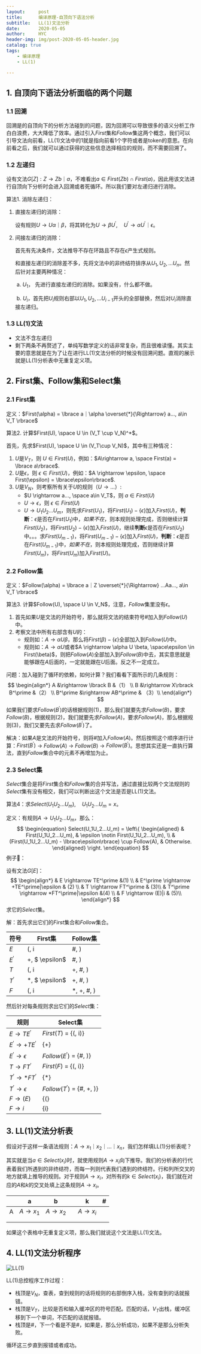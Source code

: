 ```yaml
---
layout:     post
title:      编译原理-自顶向下语法分析
subtitle:   LL(1)文法分析
date:       2020-05-05
author:     HYC
header-img: img/post-2020-05-05-header.jpg
catalog: true
tags:
    - 编译原理
    - LL(1)

---
```


## 1.  自顶向下语法分析面临的两个问题

### 1.1  回溯

回溯是的自顶向下的分析方法碰到的问题，因为回溯可以导致很多的语义分析工作白白浪费，大大降低了效率。通过引入$First$集和$Follow$集这两个概念，我们可以引导文法向前看，LL(1)文法中的1就是指向前看1个字符或者是token的意思。在向前看之后，我们就可以通过获得的这些信息选择相应的规则，而不需要回溯了。

### 1.2  左递归

设有文法$G[Z]: Z \rightarrow Zb｜a$，不难看出$a \in First(Zb) \cap First(a)$，因此用该文法进行自顶向下分析时会进入回溯或者死循环。所以我们要对左递归进行消除。

算法1. 消除左递归：

1. 直接左递归的消除：

   设有规则$U \rightarrow U\alpha｜\beta$，将其转化为$U\rightarrow \beta U^\prime, \quad U^\prime \rightarrow \alpha U^\prime｜\epsilon$。 

2. 间接左递归的消除：

   首先有先决条件，文法推导不存在环路且不存在$\epsilon$产生式规则。

   和直接左递归的消除差不多，先将文法中的非终结符排序从$U_1, U_2, ... U_n$。然后针对主要两种情况：

   ​	a.  $U_1$， 先进行直接左递归的消除。如果没有，什么都不做。

   ​	b.  $U_i$，首先把$U_i$规则右部以$U_1, U_2, ... U_{i-1}$开头的全部替换，然后对$U_i$消除直接左递归。

### 1.3  LL(1)文法

- 文法不含左递归
- 剩下两条不再赘述了，单纯写数学定义的话非常复杂，而且很难读懂。其实主要的意思就是在为了让在进行LL(1)文法分析的时候没有回溯问题。直观的展示就是LL(1)分析表中无重复定义项。

## 2.  First集、Follow集和Select集

### 2.1  First集

定义：$First(\alpha) = \lbrace a｜\alpha \overset{*}{\Rightarrow} a..., a\in V_T \rbrace$

算法2. 计算$First(U), \space U \in (V_T \cup V_N)^*$。

首先，先求$First(U), \space U \in (V_T\cup V_N)$，其中有三种情况：

1. $U$是$V_T$，则 $U\in First(U)$，例如：$A\rightarrow a, \space First(a) = \lbrace a\rbrace$.
2. $U$是$\epsilon$，则 $\epsilon \in First(U)$，例如：$A \rightarrow \epsilon, \space First(\epsilon) = \lbrace\epsilon\rbrace$.
3. $U$是$V_N$，则考察所有关于$U$的规则（$U \rightarrow ...$）:
   - $U \rightarrow a..., \space a\in V_T$，则 $a\in First(U)$
   - $U \rightarrow \epsilon$，则 $\epsilon \in First(U)$
   - $U \rightarrow U_1U_2...U_m$，则先求$First(U_1)$，将$First(U_1)-\lbrace \epsilon \rbrace$加入$First(U)$，**判断**：$\epsilon$是否在$First(U_1)$中，*如果不在*，则本规则处理完成，否则继续计算$First(U_2)$，将$First(U_2)-\lbrace\epsilon\rbrace$加入$First(U)$，继续**判断**$\epsilon$是否在$First(U_2)$中。。。求$First(U_{m-1})$，将$First(U_{m-1})-\lbrace \epsilon \rbrace$加入$First(U)$，**判断**：$\epsilon$是否在$First(U_{m-1})$中，*如果不在*，则本规则处理完成，否则继续计算$First(U_m)$，将$First(U_m)$加入$First(U)$。

### 2.2  Follow集

定义：$Follow(\alpha) = \lbrace a｜Z \overset{*}{\Rightarrow} ...Aa..., a\in V_T \rbrace$

算法3. 计算$Follow(U), \space U \in V_N$，注意，$Follow$集里没有$\epsilon$。

1. 首先如果$U$是文法的开始符号，那么就将文法的结束符号#加入到$Follow(U)$中。
2. 考察文法中所有右部含有$U$的：
   - 规则如：$A \rightarrow \alpha U \beta$，那么将$First(\beta)-\lbrace\epsilon\rbrace$全部加入到$Follow(U)$中。
   - 规则如：$A \rightarrow \alpha U$或者$A \rightarrow \alpha U \beta, \space\epsilon \in First(\beta)$，则把$Follow(A)$全部加入到$Follow(B)$中去，其实意思就是能够跟在$A$后面的，一定就能跟在$U$后面。反之不一定成立。

问题：加入碰到了循环的依赖，如何计算？我们看看下面所示的几条规则：
$$
\begin{align*}
  A &\rightarrow \lbrack B &（1） \\ 
  B &\rightarrow X\rbrack B^\prime &（2） \\
  B^\prime &\rightarrow AB^\prime & （3）\\
\end{align*}
$$
如果我们要求$Follow(B^\prime)$的话根据规则$(1)$，那么我们就要先求$Follow(B)$，要求$Follow(B)$，根据规则$(2)$，我们就要先求$Follow(A)$，要求$Follow(A)$，那么根据规则$(3)$，我们又要先去求$Follow(B^\prime)$了。

解决：如果$A$是文法的开始符号，则将#加入$Follow(A)$。然后按照这个顺序进行计算：$First(B^\prime)$ -> $Follow(A)$ -> $Follow(B)$ -> $Follow(B^\prime)$。思想其实还是一直执行算法，直到$Follow$集合中的元素不再增加为止。

### 2.3  Select集

$Select$集合是将$First$集合和$Follow$集的合并写法，通过直接比较两个文法规则的$Select$集有没有相交，我们可以判断出这个文法是否是LL(1)文法。

算法4：求$Select(U_1U_2...U_m),\quad U_1U_2...U_m = x$。

定义：有规则$A \rightarrow U_1U_2...U_m$，那么：
$$
\begin{equation}
Select(U_1U_2...U_m) = \left\{
	\begin{aligned}
    & First(U_1U_2...U_m), & \epsilon \notin First(U_1U_2...U_m), \\
    & (First(U_1U_2...U_m) - \lbrace\epsilon\rbrace) \cup Follow(A), & Otherwise.
  \end{aligned}	\right.
\end{equation}
$$
例子🌰：

设有文法$G[E]$：
$$
\begin{align*}
  & E \rightarrow TE^\prime &(1) \\ 
  & E^\prime \rightarrow +TE^\prime|\epsilon & (2) \\
  & T \rightarrow FT^\prime & (3)\\
  & T^\prime \rightarrow *FT^\prime|\epsilon &(4) \\
  & F \rightarrow (E)|i & (5)\\
\end{align*}
$$
求它的$Select$集。

解：首先求出它们的$First$集合和$Follow$集合。

| 符号         | First集        | Follow集   |
| ------------ | -------------- | ---------- |
| $E$          | (, i           | #, )       |
| $E^{\prime}$ | +, $ \epsilon$ | #, )       |
| $T$          | (, i           | +, #, )    |
| $T^{\prime}$ | *, $ \epsilon$ | +, #, )    |
| $F$          | (, i           | *, +, #, ) |

然后针对每条规则求出它们的$Select$集：

| 规则                        | Select集                       |
| --------------------------- | ------------------------------ |
| $E \rightarrow TE^\prime$         | $First(T)$ = {(, i)}           |
| $E^\prime \rightarrow +TE^\prime$ | {+}                            |
| $E^\prime \rightarrow \epsilon$   | $Follow(E^\prime)$ = {#, )}    |
| $T \rightarrow FT^\prime$         | $First(F)$ = {(, i)}           |
| $T^\prime \rightarrow *FT^\prime$ | {*}                            |
| $T^\prime \rightarrow \epsilon$   | $Follow(T^\prime)$ = {#, +, )} |
| $F \rightarrow (E)$               | {(}                            |
| $F \rightarrow i$                 | {i}                            |

## 3.  LL(1)文法分析表

假设对于这样一条语法规则：$A \rightarrow x_1｜x_2｜...｜x_n$，我们怎样填LL(1)分析表呢？

其实就是当$a \in Select(x_i)$时，就使用规则$A \rightarrow x_i$向下推导。我们的分析表的行代表着我们所遇到的非终结符，而每一列则代表我们遇到的终结符。行和列所交叉的地方就填上推导的规则。对于规则$A \rightarrow x_i$，对所有的$k \in Select(x_i)$，我们就在对应的$A$和$k$的交叉处填上这条规则$A \rightarrow x_i$。

|      | a             | b             |      | k             | #    |
| ---- | ------------- | ------------- | ---- | ------------- | ---- |
| A    | $A \rightarrow x_1$ | $A \rightarrow x_2$ |      | $A \rightarrow x_i$ |      |
|      |               |               |      |               |      |
|      |               |               |      |               |      |

如果这个表格中无重复定义项，那么我们就说这个文法是LL(1)文法。

## 4.  LL(1)文法分析程序

![LL(1)](http://ychu.top/img/ll1-parser.png)

LL(1)总控程序工作过程：

- 栈顶是$V_N$，查表，查到规则的话将规则的右部倒序入栈，没有查到的话就报错。
- 栈顶是$V_T$，比较是否和输入缓冲区的符号匹配。匹配的话，$V_T$出栈，缓冲区移到下一个单词，不匹配的话就报错。
- 栈顶是#，下一个看是不是#，如果是，那么分析成功，如果不是那么分析失败。

循环这三步直到报错或者成功。